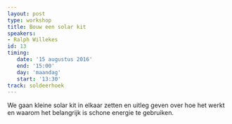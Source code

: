 ```yaml
---
layout: post
type: workshop
title: Bouw een solar kit
speakers:
- Ralph Willekes
id: 13
timing: 
   date: '15 augustus 2016'
   end: '15:00'
   day: 'maandag'
   start: '13:30'
track: soldeerhoek
---
```

We gaan kleine solar kit in elkaar zetten en uitleg geven over hoe het werkt en waarom het belangrijk is schone energie te gebruiken.